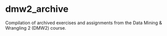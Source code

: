 # dmw2_archive
 Compilation of archived exercises and assignments from the Data Mining & Wrangling 2 (DMW2) course.
